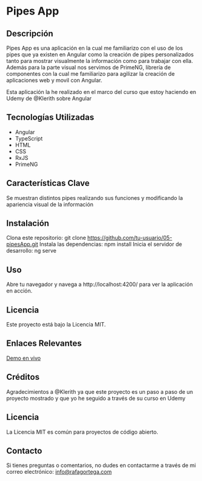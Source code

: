 # Pipes App

## Descripción
Pipes App es una aplicación en la cual me familiarizo con el uso de los pipes que ya existen en Angular como la creación de pipes personalizados tanto para mostrar visualmente la información como para trabajar con ella. Además para la parte visual nos servimos de PrimeNG, librería de componentes con la cual me familiarizo para agilizar la creación de aplicaciones web y movil con Angular.

Esta aplicación la he realizado en el marco del curso que estoy haciendo en Udemy de @Klerith sobre Angular

## Tecnologías Utilizadas
- Angular
- TypeScript
- HTML
- CSS
- RxJS
- PrimeNG

## Características Clave
Se muestran distintos pipes realizando sus funciones y modificando la apariencia visual de la información

## Instalación
Clona este repositorio: git clone https://github.com/tu-usuario/05-pipesApp.git
Instala las dependencias: npm install
Inicia el servidor de desarrollo: ng serve

## Uso
Abre tu navegador y navega a http://localhost:4200/ para ver la aplicación en acción.

## Licencia
Este proyecto está bajo la Licencia MIT.

## Enlaces Relevantes
[Demo en vivo](https://rafagortega.github.io/04-countryApp/)

## Créditos
Agradecimientos a @Klerith ya que este proyecto es un paso a paso de un proyecto mostrado y que yo he seguido a través de su curso en Udemy

## Licencia
La Licencia MIT es común para proyectos de código abierto.

## Contacto
Si tienes preguntas o comentarios, no dudes en contactarme a través de mi correo electrónico: [info@rafagortega.com](mailto:info@rafagortega.com)
